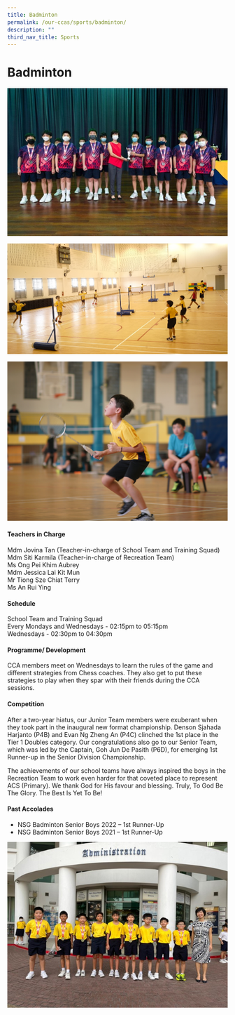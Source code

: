 ```yaml
---
title: Badminton
permalink: /our-ccas/sports/badminton/
description: ""
third_nav_title: Sports
---
```

# **Badminton**
![](/images/badminton%202.jpg)

![](/images/badminton1.jpg)

![](/images/badminton3.jpg)


#### **Teachers in Charge**

Mdm Jovina Tan (Teacher-in-charge of School Team and Training Squad) <br> Mdm Siti Karmila (Teacher-in-charge of Recreation Team) <br> Ms Ong Pei Khim Aubrey <br> Mdm Jessica Lai Kit Mun <br> Mr Tiong Sze Chiat Terry <br> Ms An Rui Ying

#### **Schedule**

School Team and Training Squad <br>
Every Mondays and Wednesdays - 02:15pm to 05:15pm <br>
Wednesdays - 02:30pm to 04:30pm

#### **Programme/ Development**

CCA members meet on Wednesdays to learn the rules of the game and different strategies from Chess coaches. They also get to put these strategies to play when they spar with their friends during the CCA sessions.
	
#### **Competition**

After a two-year hiatus, our Junior Team members were exuberant when they took part in the inaugural new format championship. Denson Sjahada Harjanto (P4B) and Evan Ng Zheng An (P4C) clinched the 1st place in the Tier 1 Doubles category. Our congratulations also go to our Senior Team, which was led by the Captain, Goh Jun De Pasith (P6D), for emerging 1st Runner-up in the Senior Division Championship.

The achievements of our school teams have always inspired the boys in the Recreation Team to work even harder for that coveted place to represent ACS (Primary). We thank God for His favour and blessing. Truly, To God Be The Glory. The Best Is Yet To Be!

#### **Past Accolades**

* NSG Badminton Senior Boys 2022&nbsp;– 1st Runner-Up
* NSG Badminton Senior Boys 2021&nbsp;– 1st Runner-Up

![](/images/badminton%203.jpg)